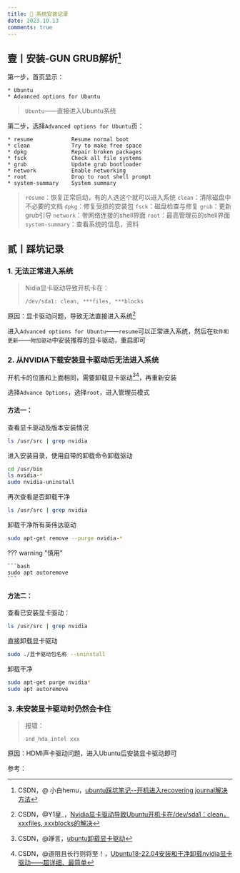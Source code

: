 ```yaml
---
title: 🍓 系统安装记录
date: 2023.10.13
comments: true
---
```


## 壹丨安装-GUN GRUB解析[^1]

第一步，首页显示：

```
* Ubuntu
* Advanced options for Ubuntu
```

> `Ubuntu`——直接进入Ubuntu系统

第二步，选择`Advanced options for Ubuntu`页：

```
* resume			Resume normal boot
* clean				Try to make free space
* dpkg				Repair broken packages
* fsck				Check all file systems
* grub				Update grub bootloader
* network			Enable networking
* root				Drop to root shell prompt
* system-summary	System summary
```

> `resume`：恢复正常启动，有的人选这个就可以进入系统
> `clean`：清除磁盘中不必要的文档
> `dpkg`：修复受损的安装包
> `fsck`：磁盘检查与修复
> `grub`：更新grub引导
> `network`：带网络连接的shell界面
> `root`：最高管理员的shell界面
> `system-summary`：查看系统的信息，资料

## 贰丨踩坑记录

### 1. 无法正常进入系统

> Nidia显卡驱动导致开机卡在：
>
> ```
> /dev/sda1: clean, ***files, ***blocks
> ```

原因：显卡驱动问题，导致无法直接进入系统[^2]

进入`Advanced options for Ubuntu`——`resume`可以正常进入系统，然后在`软件和更新`——`附加驱动`中安装推荐的显卡驱动，重启即可

### 2. 从NVIDIA下载安装显卡驱动后无法进入系统

开机卡的位置和上面相同，需要卸载显卡驱动[^3][^4]，再重新安装

选择`Advance Options`，选择`root`，进入管理员模式

#### 方法一：

查看显卡驱动及版本安装情况

```bash
ls /usr/src | grep nvidia
```

进入安装目录，使用自带的卸载命令卸载驱动

```bash
cd /usr/bin
ls nvidia-*
sudo nvidia-uninstall
```

再次查看是否卸载干净

```bash
ls /usr/src | grep nvidia
```

卸载干净所有英伟达驱动

```bash
sudo apt-get remove --purge nvidia-*
```

??? warning "慎用"

	```bash
	sudo apt autoremove
	```

#### 方法二：

查看已安装显卡驱动：

```bash
ls /usr/src | grep nvidia
```

直接卸载显卡驱动

```bash
sudo ./显卡驱动包名称 --uninstall
```

卸载干净

```bash
sudo apt-get purge nvidia*
sudo apt autoremove
```

### 3. 未安装显卡驱动时仍然会卡住

> 报错：
>
> ```
> snd_hda_intel xxx
> ```

原因：HDMI声卡驱动问题，进入Ubuntu后安装显卡驱动即可



参考：

[^1]: CSDN，@ 小白hemu，[ubuntu踩坑笔记--开机进入recovering journal解决方法](https://blog.csdn.net/github_38060285/article/details/130227333)
[^2]: CSDN，@Y1皇_，[Nvidia显卡驱动导致Ubuntu开机卡在/dev/sda1：clean，xxxfiles, xxxblocks的解决](https://blog.csdn.net/YiWHuang/article/details/124624003)
[^3]: CSDN，@竫言，[ubuntu卸载显卡驱动](https://blog.csdn.net/weixin_43387480/article/details/131947256)
[^4]: CSDN，@道阻且长行则将至！，[Ubuntu18-22.04安装和干净卸载nvidia显卡驱动——超详细、最简单](https://blog.csdn.net/Perfect886/article/details/119109380)